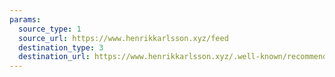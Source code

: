 ```yaml
---
params:
  source_type: 1
  source_url: https://www.henrikkarlsson.xyz/feed
  destination_type: 3
  destination_url: https://www.henrikkarlsson.xyz/.well-known/recommendations.opml
---
```

